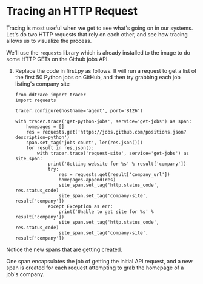 # Tracing an HTTP Request

Tracing is most useful when we get to see what's going on in our systems. Let's do two HTTP requests that rely on each other, and see how tracing allows us to visualize the process.

We'll use the `requests` library which is already installed to the image to do some HTTP GETs on the Github jobs API.

1.  Replace the code in first.py as follows. It will run a request to get a list of the first 50 Python jobs on GitHub, and then try grabbing each job listing's company site


    <pre><code>from ddtrace import tracer
    import requests

    tracer.configure(hostname='agent', port='8126')

    with tracer.trace('get-python-jobs', service='get-jobs') as span:
        homepages = []
        res = requests.get('https://jobs.github.com/positions.json?description=python')
        span.set_tag('jobs-count', len(res.json()))
        for result in res.json():
            with tracer.trace('request-site', service='get-jobs') as site_span:
                print('Getting website for %s' % result['company'])
                try:
                    res = requests.get(result['company_url'])
                    homepages.append(res)
                    site_span.set_tag('http.status_code', res.status_code)
                    site_span.set_tag('company-site', result['company'])
                except Exception as err:
                    print('Unable to get site for %s' % result['company'])
                    site_span.set_tag('http.status_code', res.status_code)
                    site_span.set_tag('company-site', result['company'])
    </code></pre>

Notice the new spans that are getting created.

One span encapsulates the job of getting the initial API request, and a new span is created for each request attempting to grab the homepage of a job's company.

